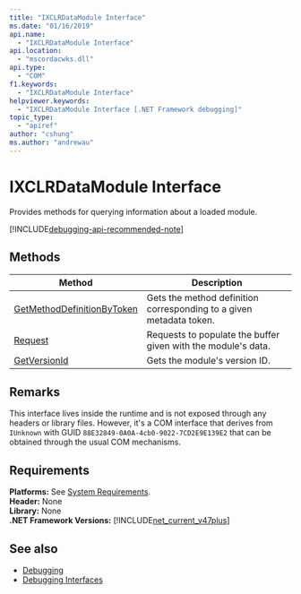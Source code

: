 ```yaml
---
title: "IXCLRDataModule Interface"
ms.date: "01/16/2019"
api.name:
  - "IXCLRDataModule Interface"
api.location:
  - "mscordacwks.dll"
api.type:
  - "COM"
f1.keywords:
  - "IXCLRDataModule Interface"
helpviewer.keywords:
  - "IXCLRDataModule Interface [.NET Framework debugging]"
topic_type:
  - "apiref"
author: "cshung"
ms.author: "andrewau"
---
```

# IXCLRDataModule Interface

Provides methods for querying information about a loaded module.

[!INCLUDE[debugging-api-recommended-note](../../../../includes/debugging-api-recommended-note.md)]

## Methods

| Method                                                                                                                                | Description                                                         |
| ------------------------------------------------------------------------------------------------------------------------------------- | ------------------------------------------------------------------- |
| [GetMethodDefinitionByToken](../../../../docs/framework/unmanaged-api/debugging/ixclrdatamodule-getmethoddefinitionbytoken-method.md) | Gets the method definition corresponding to a given metadata token. |
| [Request](../../../../docs/framework/unmanaged-api/debugging/ixclrdatamodule-request-method.md)                                       | Requests to populate the buffer given with the module's data.       |
| [GetVersionId](../../../../docs/framework/unmanaged-api/debugging/ixclrdatamodule-getversionid-method.md)                             | Gets the module's version ID.                                       |

## Remarks

This interface lives inside the runtime and is not exposed through any headers or library files. However, it's a COM interface that derives from `IUnknown` with GUID `88E32849-0A0A-4cb0-9022-7CD2E9E139E2` that can be obtained through the usual COM mechanisms.

## Requirements

**Platforms:** See [System Requirements](../../../../docs/framework/get-started/system-requirements.md).  
**Header:** None  
**Library:** None  
**.NET Framework Versions:** [!INCLUDE[net_current_v47plus](../../../../includes/net-current-v47plus.md)]  

## See also

- [Debugging](../../../../docs/framework/unmanaged-api/debugging/index.md)
- [Debugging Interfaces](../../../../docs/framework/unmanaged-api/debugging/debugging-interfaces.md)
